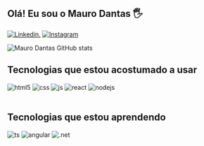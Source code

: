 ## Olá! Eu sou o Mauro Dantas 🖐️
[![Linkedin](https://img.shields.io/badge/LinkedIn-0077B5?style=for-the-badge&logo=linkedin&logoColor=white).](https://www.linkedin.com/in/mauro-dantas/)
[![Instagram](https://img.shields.io/badge/Instagram-E4405F?style=for-the-badge&logo=instagram&logoColor=white)](https://www.instagram.com/mauro_kohaku/)

![Mauro Dantas GitHub stats](https://github-readme-stats.vercel.app/api?username=MauroDantas&show_icons=true&theme=dracula&count_private=true)

## Tecnologias que estou acostumado a usar

<div style="display: inline_block">
  <img align="center" alt="html5" src="https://img.shields.io/badge/HTML5-E34F26?style=for-the-badge&logo=html5&logoColor=white" />
  <img align="center" alt="css" src="https://img.shields.io/badge/CSS3-1572B6?style=for-the-badge&logo=css3&logoColor=white" />
  <img align="center" alt="js" src="https://img.shields.io/badge/JavaScript-F7DF1E?style=for-the-badge&logo=javascript&logoColor=black" />
  <img align="center" alt="react" src="https://img.shields.io/badge/React-20232A?style=for-the-badge&logo=react&logoColor=61DAFB" />
  <img align="center" alt="nodejs" src="https://img.shields.io/badge/Node.js-43853D?style=for-the-badge&logo=node.js&logoColor=white" />
</div><br/>

## Tecnologias que estou aprendendo

<div style="display: inline_block">
  <img align="center" alt="ts" src="https://img.shields.io/badge/TypeScript-007ACC?style=for-the-badge&logo=typescript&logoColor=white" />
  <img align="center" alt="angular" src="https://img.shields.io/badge/Angular-DD0031?style=for-the-badge&logo=angular&logoColor=white" />
  <img align="center" alt=".net" src="https://img.shields.io/badge/.NET-5C2D91?style=for-the-badge&logo=.net&logoColor=white" />
</div><br/>


